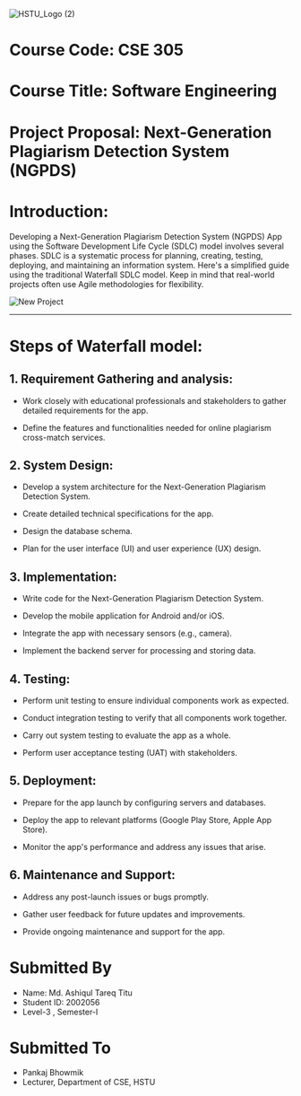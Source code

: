 ![HSTU_Logo (2)](https://github.com/titucse20/Next-Generation-Plagiarism-Detection-System-NGPDS-/assets/92135409/008f4fd5-ae97-4d34-bde3-c50693b580e2)

# Course Code: CSE 305
# Course Title: Software Engineering
# Project Proposal: Next-Generation Plagiarism Detection System (NGPDS)
# Introduction: 

Developing a Next-Generation Plagiarism Detection System (NGPDS) App using the Software Development Life Cycle (SDLC) model involves several phases. SDLC is a systematic process for planning, creating, testing, deploying, and maintaining an information system. Here's a simplified guide using the traditional Waterfall SDLC model. Keep in mind that real-world projects often use Agile methodologies for flexibility.  


![New Project](https://github.com/titucse20/Next-Generation-Plagiarism-Detection-System-NGPDS-/assets/92135409/9563bddf-e396-4b06-8794-fdeb51376e9e)
***
# Steps of Waterfall model:

## 1. Requirement Gathering and analysis:

* Work closely with educational professionals and stakeholders to gather detailed requirements for the app.

* Define the features and functionalities needed for online plagiarism cross-match services.

## 2. System Design:
* Develop a system architecture for the Next-Generation Plagiarism Detection System.

* Create detailed technical specifications for the app.

* Design the database schema.

* Plan for the user interface (UI) and user experience (UX) design.

## 3. Implementation:
* Write code for the Next-Generation Plagiarism Detection System.

* Develop the mobile application for Android and/or iOS.

* Integrate the app with necessary sensors (e.g., camera).

* Implement the backend server for processing and storing data.

## 4. Testing:
* Perform unit testing to ensure individual components work as expected.

* Conduct integration testing to verify that all components work together.

* Carry out system testing to evaluate the app as a whole.

* Perform user acceptance testing (UAT) with stakeholders.

## 5. Deployment:
* Prepare for the app launch by configuring servers and databases.

* Deploy the app to relevant platforms (Google Play Store, Apple App Store).

* Monitor the app's performance and address any issues that arise.

## 6. Maintenance and Support:
* Address any post-launch issues or bugs promptly.

* Gather user feedback for future updates and improvements.

* Provide ongoing maintenance and support for the app.

# Submitted By
* Name: Md. Ashiqul Tareq Titu
* Student ID: 2002056
* Level-3 , Semester-I

# Submitted To
* Pankaj Bhowmik
* Lecturer, Department of CSE, HSTU
